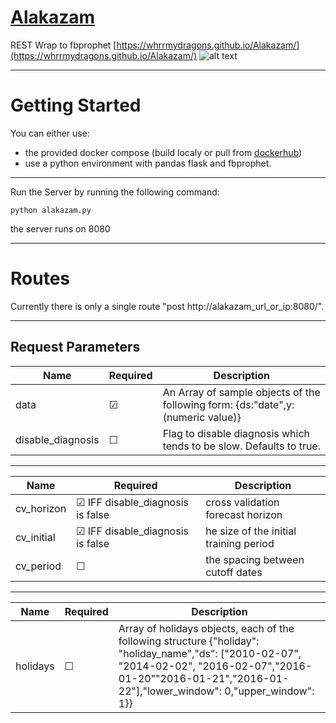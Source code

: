 # [Alakazam](https://whrrmydragons.github.io/Alakazam/)
REST Wrap to fbprophet
[https://whrrmydragons.github.io/Alakazam/](https://whrrmydragons.github.io/Alakazam/)
![alt text](https://static.pokemonpets.com/images/monsters-images-300-300/8065-Mega-Alakazam.png "Alakazam")

---

# Getting Started
You can either use:
* the provided docker compose (build localy or pull from [dockerhub](https://hub.docker.com/r/rabiran/alakazam)) 
* use a python environment with pandas flask and fbprophet.

----

Run the Server by running the following command:
```
python alakazam.py
```
the server runs on 8080

---

# Routes
Currently there is only a single route "post http://alakazam_url_or_ip:8080/".

----
## Request Parameters
| Name  | Required |Description |
| ------------- | ------------- |------------- |
| data  |&#9745; |An Array of sample objects of the following form: {ds:"date",y:(numeric value)} | 
| disable_diagnosis  | &#9744;   |Flag to disable diagnosis which tends to be slow. Defaults to true. |

----

| Name  | Required |Description |
| ------------- | ------------- |------------- |
| cv_horizon  | &#9745; IFF disable_diagnosis is false  |cross validation forecast horizon  |
| cv_initial  | &#9745; IFF disable_diagnosis is false  |he size of the initial training period  |
| cv_period  | &#9744;   |the spacing between cutoff dates  |

----

| Name  | Required |Description |
| ------------- | ------------- |------------- |
| holidays  | &#9744; |Array of holidays objects, each of the following structure {"holiday": "holiday_name","ds": ["2010-02-07", "2014-02-02", "2016-02-07","2016-01-20""2016-01-21","2016-01-22"],"lower_window": 0,"upper_window": 1}}  |